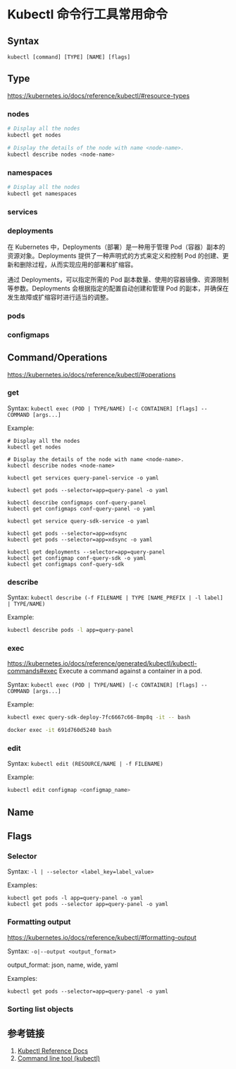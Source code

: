# Kubectl 命令行工具常用命令


## Syntax

```
kubectl [command] [TYPE] [NAME] [flags]
```


## Type

https://kubernetes.io/docs/reference/kubectl/#resource-types


### nodes

```bash
# Display all the nodes 
kubectl get nodes

# Display the details of the node with name <node-name>.
kubectl describe nodes <node-name>
```

### namespaces

```bash
# Display all the nodes 
kubectl get namespaces

```

### services


### deployments

在 Kubernetes 中，Deployments（部署）是一种用于管理 Pod（容器）副本的资源对象。Deployments 提供了一种声明式的方式来定义和控制 Pod 的创建、更新和删除过程，从而实现应用的部署和扩缩容。

通过 Deployments，可以指定所需的 Pod 副本数量、使用的容器镜像、资源限制等参数。Deployments 会根据指定的配置自动创建和管理 Pod 的副本，并确保在发生故障或扩缩容时进行适当的调整。


### pods


### configmaps



## Command/Operations

https://kubernetes.io/docs/reference/kubectl/#operations

### get

Syntax: `kubectl exec (POD | TYPE/NAME) [-c CONTAINER] [flags] -- COMMAND [args...]`

Example: 
```
# Display all the nodes 
kubectl get nodes

# Display the details of the node with name <node-name>.
kubectl describe nodes <node-name>

kubectl get services query-panel-service -o yaml

kubectl get pods --selector=app=query-panel -o yaml

kubectl describe configmaps conf-query-panel
kubectl get configmaps conf-query-panel -o yaml

kubectl get service query-sdk-service -o yaml

kubectl get pods --selector=app=xdsync
kubectl get pods --selector=app=xdsync -o yaml

kubectl get deployments --selector=app=query-panel
kubectl get configmap conf-query-sdk -o yaml
kubectl get configmaps conf-query-sdk
```


### describe

Syntax: `kubectl describe (-f FILENAME | TYPE [NAME_PREFIX | -l label] | TYPE/NAME)`

Example: 
```bash
kubectl describe pods -l app=query-panel
```


### exec
https://kubernetes.io/docs/reference/generated/kubectl/kubectl-commands#exec
Execute a command against a container in a pod.

Syntax: `kubectl exec (POD | TYPE/NAME) [-c CONTAINER] [flags] -- COMMAND [args...]`

Example: 
```bash
kubectl exec query-sdk-deploy-7fc6667c66-8mp8q -it -- bash

docker exec -it 691d760d5240 bash
```


### edit

Syntax: `kubectl edit (RESOURCE/NAME | -f FILENAME)`

Example: 
```bash
kubectl edit configmap <configmap_name>
```


## Name


## Flags


### Selector

Syntax: `-l | --selector <label_key=label_value>`

Examples: 
```
kubectl get pods -l app=query-panel -o yaml
kubectl get pods --selector app=query-panel -o yaml
```


### Formatting output

https://kubernetes.io/docs/reference/kubectl/#formatting-output

Syntax: `-o|--output <output_format>`

output_format: json, name, wide, yaml

Examples: 
```
kubectl get pods --selector=app=query-panel -o yaml
```


### Sorting list objects



## 参考链接

1. [Kubectl Reference Docs](https://kubernetes.io/docs/reference/generated/kubectl/kubectl-commands#-strong-getting-started-strong-)
2. [Command line tool (kubectl)](https://kubernetes.io/docs/reference/kubectl/)

